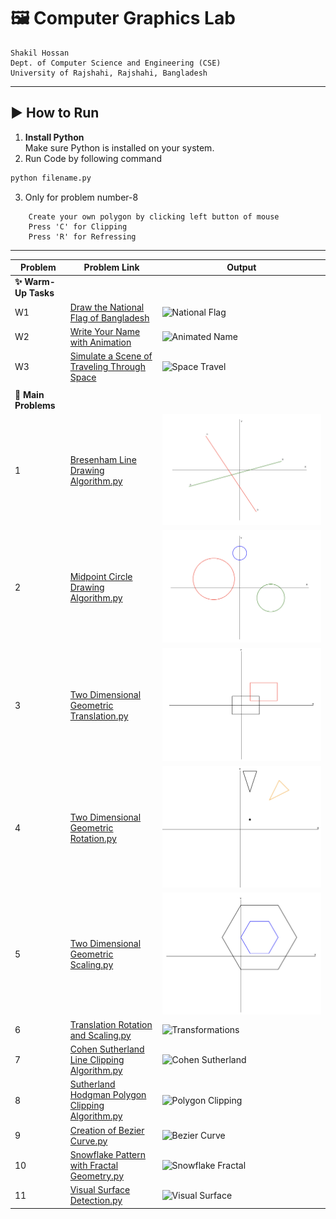# 🖼️ Computer Graphics Lab

    Shakil Hossan  
    Dept. of Computer Science and Engineering (CSE)  
    University of Rajshahi, Rajshahi, Bangladesh

---

## ▶️ How to Run

1. **Install Python**  
   Make sure Python is installed on your system.
2. Run Code by following command

```bash
python filename.py
```
3. Only for problem number-8
```
    Create your own polygon by clicking left button of mouse
    Press 'C' for Clipping
    Press 'R' for Refressing
```
---


| Problem | Problem Link | Output |
|------------|---------------|---------|
| **✨ Warm-Up Tasks** |  |  |
| W1 | [Draw the National Flag of Bangladesh](flag_of_bangladesh.py) | ![National Flag](img/w1_flag_bangladesh.png) |
| W2 | [Write Your Name with Animation](animated_name.py) | ![Animated Name](img/w2_animated_name.png) |
| W3 | [Simulate a Scene of Traveling Through Space](space_travel_simulation.py) | ![Space Travel](img/w3_space_travel.png) |
|  |  |  |
| **🧪 Main Problems** |  |  |
| 1 | [Bresenham Line Drawing Algorithm.py](Bresenham%20Line%20Drawing%20Algorithm.py) | ![Line Drawing](https://github.com/Shakil-RU/CSE4222-Computer-Graphics-Lab/blob/main/Images/1.png) |
| 2 | [Midpoint Circle Drawing Algorithm.py](Midpoint%20Circle%20Drawing%20Algorithm.py) | ![Circle Drawing](https://github.com/Shakil-RU/CSE4222-Computer-Graphics-Lab/blob/main/Images/2.png) |
| 3 | [Two Dimensional Geometric Translation.py](Two%20Dimensional%20Geometric%20Translation.py) | ![2D Translation](https://github.com/Shakil-RU/CSE4222-Computer-Graphics-Lab/blob/main/Images/3.png) |
| 4 | [Two Dimensional Geometric Rotation.py](Two%20Dimensional%20Geometric%20Rotation.py) | ![2D Rotation](https://github.com/Shakil-RU/CSE4222-Computer-Graphics-Lab/blob/main/Images/4.png) |
| 5 | [Two Dimensional Geometric Scaling.py](Two%20Dimensional%20Geometric%20Scaling.py) | ![2D Scaling](https://github.com/Shakil-RU/CSE4222-Computer-Graphics-Lab/blob/main/Images/5.png) |
| 6 | [Translation Rotation and Scaling.py](Translation%20Rotation%20and%20Scaling.py) | ![Transformations](img/6_transformation.png) |
| 7 | [Cohen Sutherland Line Clipping Algorithm.py](Cohen%20Sutherland%20Line%20Clipping%20Algorithm.py) | ![Cohen Sutherland](img/7_line_clipping.png) |
| 8 | [Sutherland Hodgman Polygon Clipping Algorithm.py](Sutherland%20Hodgman%20Polygon%20Clipping%20Algorithm.py) | ![Polygon Clipping](img/8_polygon_clipping.png) |
| 9 | [Creation of Bezier Curve.py](Creation%20of%20Bezier%20Curve.py) | ![Bezier Curve](img/9_bezier_curve.png) |
| 10 | [Snowflake Pattern with Fractal Geometry.py](Snowflake%20Pattern%20with%20Fractal%20Geometry.py) | ![Snowflake Fractal](img/10_snowflake_fractal.png) |
| 11 | [Visual Surface Detection.py](Visual%20Surface%20Detection.py) | ![Visual Surface](img/11_visual_surface.png) |
